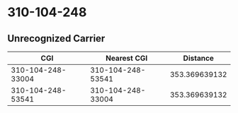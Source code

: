 # 310-104-248
## Unrecognized Carrier


| CGI | Nearest CGI | Distance |
|-----|-------------|----------|
| 310-104-248-33004 | 310-104-248-53541 | 353.369639132 |
| 310-104-248-53541 | 310-104-248-33004 | 353.369639132 |
